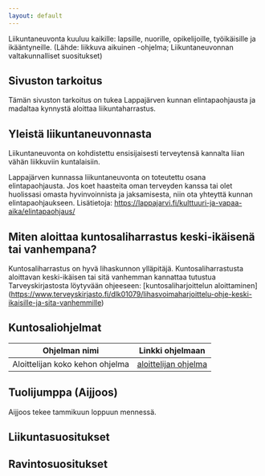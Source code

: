 ```yaml
---
layout: default
---
```


Liikuntaneuvonta kuuluu kaikille: lapsille, nuorille, opikelijoille, työikäisille ja ikääntyneille. (Lähde: liikkuva aikuinen -ohjelma; Liikuntaneuvonnan valtakunnalliset suositukset)

## Sivuston tarkoitus
Tämän sivuston tarkoitus on tukea Lappajärven kunnan elintapaohjausta ja madaltaa kynnystä aloittaa liikuntaharrastus.

## Yleistä liikuntaneuvonnasta
Liikuntaneuvonta on kohdistettu ensisijaisesti terveytensä kannalta liian vähän liikkuviin kuntalaisiin.

Lappajärven kunnassa liikuntaneuvonta on toteutettu osana elintapaohjausta. Jos koet haasteita oman terveyden kanssa tai olet huolissasi omasta hyvinvoinnista ja jaksamisesta, niin ota yhteyttä kunnan elintapaohjaukseen. Lisätietoja: https://lappajarvi.fi/kulttuuri-ja-vapaa-aika/elintapaohjaus/

## Miten aloittaa kuntosaliharrastus keski-ikäisenä tai vanhempana?

Kuntosaliharrastus on hyvä lihaskunnon ylläpitäjä. Kuntosaliharrastusta aloittavan keski-ikäisen tai sitä vanhemman kannattaa tutustua Tarveyskirjastosta löytyvään ohjeeseen: [kuntosaliharjoittelun aloittaminen] (https://www.terveyskirjasto.fi/dlk01079/lihasvoimaharjoittelu-ohje-keski-ikaisille-ja-sita-vanhemmille)

## Kuntosaliohjelmat
 
| Ohjelman nimi | Linkki ohjelmaan |
|----|----|
| Aloittelijan koko kehon ohjelma | [aloittelijan ohjelma](https://www.sportyplanner.fi/#!/programs/588091/view/TnhbKiVZvlPaID7aEPlHQmFURuEJMJLz)|

## Tuolijumppa (Aijjoos)
Aijjoos tekee tammikuun loppuun mennessä.

## Liikuntasuositukset

## Ravintosuositukset




